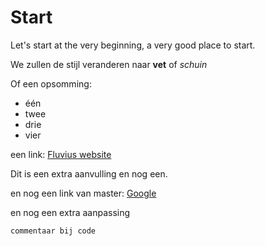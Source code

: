 # Start
Let's start at the very beginning, a very good place to start.


We zullen de stijl veranderen naar **vet** of *schuin*

Of een opsomming:
* één
* twee
* drie
* vier

een link: [Fluvius website](http://www.fluvius.be)

Dit is een extra aanvulling
en nog een.

en nog een link van master: [Google](http://www.google.be)  

en nog een extra aanpassing

```
commentaar bij code
```




